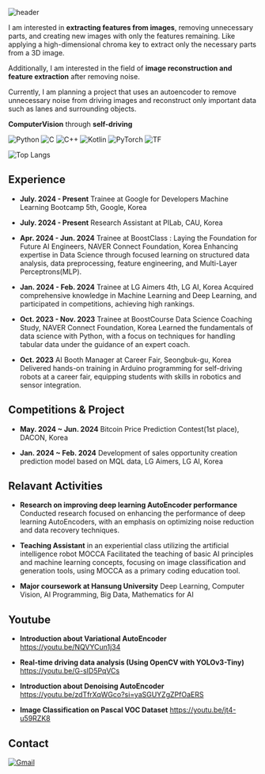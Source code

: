 ![header](https://capsule-render.vercel.app/api?type=waving&color=timeGradient&height=200&section=header&text=ChoIntelligence&animation=fadeIn&fontAlign=70
)

I am interested in **extracting features from images**, removing unnecessary parts, and creating new images with only the features remaining. Like applying a high-dimensional chroma key to extract only the necessary parts from a 3D image.

Additionally, I am interested in the field of **image reconstruction and feature extraction** after removing noise.

Currently, I am planning a project that uses an autoencoder to remove unnecessary noise from driving images and reconstruct only important data such as lanes and surrounding objects.


**ComputerVision** through **self-driving**

![Python](https://img.shields.io/badge/Python-3776AB?style=for-the-badge&logo=python&logoColor=white) ![C](https://img.shields.io/badge/C-00599C?style=for-the-badge&logo=c&logoColor=white) ![C++](https://img.shields.io/badge/C++-00599C?style=for-the-badge&logo=c%2B%2B&logoColor=white) ![Kotlin](https://img.shields.io/badge/Kotlin-7F52FF?style=for-the-badge&logo=kotlin&logoColor=white)
 ![PyTorch](https://img.shields.io/badge/PyTorch-EE4C2C?style=for-the-badge&logo=pytorch&logoColor=white)
![TF](https://img.shields.io/badge/TensorFlow-FF6F00?style=for-the-badge&logo=tensorflow&logoColor=white)  

![Top Langs](https://github-readme-stats.vercel.app/api/top-langs/?username=ChoIntelligence)

## Experience 

 - **July. 2024 - Present** Trainee at Google for Developers Machine Learning Bootcamp 5th, Google, Korea

 - **July. 2024 - Present** Research Assistant at PILab, CAU, Korea

 - **Apr. 2024 - Jun. 2024** Trainee at BoostClass : Laying the Foundation for Future AI Engineers, NAVER Connect Foundation, Korea
   Enhancing expertise in Data Science through focused learning on structured data analysis, data preprocessing, feature engineering, and Multi-Layer Perceptrons(MLP).

 - **Jan. 2024 - Feb. 2024** Trainee at LG Aimers 4th, LG AI, Korea
   Acquired comprehensive knowledge in Machine Learning and Deep Learning, and participated in competitions, achieving high rankings.

 - **Oct. 2023 - Nov. 2023** Trainee at BoostCourse Data Science Coaching Study, NAVER Connect Foundation, Korea
   Learned the fundamentals of data science with Python, with a focus on techniques for handling tabular data under the guidance of an expert coach.

 - **Oct. 2023** AI Booth Manager at Career Fair, Seongbuk-gu, Korea
   Delivered hands-on training in Arduino programming for self-driving robots at a career fair, equipping students with skills in robotics and sensor integration.


## Competitions & Project

 - **May. 2024 ~ Jun. 2024** Bitcoin Price Prediction Contest(1st place), DACON, Korea

 - **Jan. 2024 ~ Feb. 2024** Development of sales opportunity creation prediction model based on MQL data, LG Aimers, LG AI, Korea

## Relavant Activities
 - **Research on improving deep learning AutoEncoder performance** Conducted research focused on enhancing the performance of deep learning AutoEncoders, with an emphasis on optimizing noise reduction and data recovery techniques.

 - **Teaching Assistant** in an experiential class utilizing the artificial intelligence robot MOCCA Facilitated the teaching of basic AI principles and machine learning concepts, focusing on image classification and generation tools, using MOCCA as a primary coding education tool.

 - **Major coursework at Hansung University** Deep Learning, Computer Vision, AI Programming, Big Data, Mathematics for AI

## Youtube 

 - **Introduction about Variational AutoEncoder** https://youtu.be/NQVYCun1j34

 - **Real-time driving data analysis (Using OpenCV with YOLOv3-Tiny)** https://youtu.be/G-sID5PqVCs

 - **Introduction about Denoising AutoEncoder** https://youtu.be/zdTfrXqWGco?si=yaSGUYZgZPfOaERS

 - **Image Classification on Pascal VOC Dataset** https://youtu.be/jt4-u59RZK8

## Contact
[![Gmail](https://img.shields.io/badge/Gmail-D14836?style=for-the-badge&logo=gmail&logoColor=white)](mailto:1971471@hansung.ac.kr)
